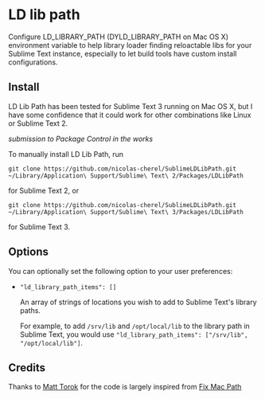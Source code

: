 LD lib path
==============

Configure LD_LIBRARY_PATH (DYLD_LIBRARY_PATH on Mac OS X) environment variable to help library loader finding reloactable libs for your Sublime Text instance, especially to let build tools have custom install configurations.


Install
-------

LD Lib Path has been tested for Sublime Text 3 running on Mac OS X, but I have some confidence that it could work for other combinations like Linux or Sublime Text 2.

<i>submission to Package Control in the works</i>

To manually install LD Lib Path, run

    git clone https://github.com/nicolas-cherel/SublimeLDLibPath.git ~/Library/Application\ Support/Sublime\ Text\ 2/Packages/LDLibPath

for Sublime Text 2, or

    git clone https://github.com/nicolas-cherel/SublimeLDLibPath.git ~/Library/Application\ Support/Sublime\ Text\ 3/Packages/LDLibPath

for Sublime Text 3.


Options
-----------

You can optionally set the following option to your user preferences:

* `"ld_library_path_items": []`

  An array of strings of locations you wish to add to Sublime Text's library paths.

  For example, to add `/srv/lib` and `/opt/local/lib` to the library path in Sublime Text, you would use `"ld_library_path_items": ["/srv/lib", "/opt/local/lib"]`.


Credits
-----------

Thanks to [Matt Torok](https://github.com/int3h) for the code is largely inspired from [Fix Mac Path](https://github.com/int3h/SublimeFixMacPath)

